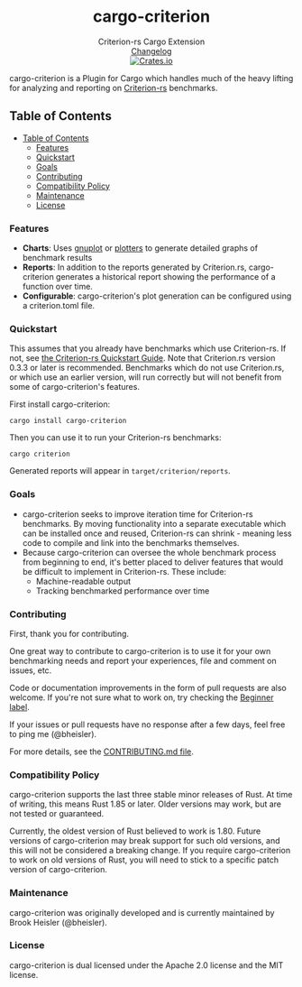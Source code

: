 <h1 align="center">cargo-criterion</h1>

<div align="center">Criterion-rs Cargo Extension</div>

<div align="center">
    <a href="https://github.com/bheisler/cargo-criterion/blob/master/CHANGELOG.md">Changelog</a>
</div>

<div align="center">
    <a href="https://crates.io/crates/cargo-criterion">
        <img src="https://img.shields.io/crates/v/cargo-criterion.svg" alt="Crates.io">
    </a>
</div>

cargo-criterion is a Plugin for Cargo which handles much of the heavy lifting for analyzing and 
reporting on [Criterion-rs](https://github.com/bheisler/criterion.rs) benchmarks.

## Table of Contents
- [Table of Contents](#table-of-contents)
  - [Features](#features)
  - [Quickstart](#quickstart)
  - [Goals](#goals)
  - [Contributing](#contributing)
  - [Compatibility Policy](#compatibility-policy)
  - [Maintenance](#maintenance)
  - [License](#license)

### Features

- __Charts__: Uses [gnuplot](http://www.gnuplot.info/) or [plotters](https://crates.io/crates/plotters) to generate detailed graphs of benchmark results
- __Reports__: In addition to the reports generated by Criterion.rs, cargo-criterion generates a historical report showing the performance of a function over time.
- __Configurable__: cargo-criterion's plot generation can be configured using a criterion.toml file.

### Quickstart

This assumes that you already have benchmarks which use Criterion-rs. If not, see [the Criterion-rs Quickstart Guide](https://github.com/bheisler/criterion.rs#quickstart).
Note that Criterion.rs version 0.3.3 or later is recommended. Benchmarks which do not use Criterion.rs, or which use an earlier version, will run correctly but will not
benefit from some of cargo-criterion's features.

First install cargo-criterion:

`cargo install cargo-criterion`

Then you can use it to run your Criterion-rs benchmarks:

`cargo criterion`

Generated reports will appear in `target/criterion/reports`.

### Goals

- cargo-criterion seeks to improve iteration time for Criterion-rs benchmarks. By moving functionality into a separate executable which can be installed once and reused, Criterion-rs can shrink - meaning less code to compile and link into the benchmarks themselves.
- Because cargo-criterion can oversee the whole benchmark process from beginning to end, it's better placed to deliver features that would be difficult to implement in Criterion-rs. These include:
    - Machine-readable output
    - Tracking benchmarked performance over time

### Contributing

First, thank you for contributing.

One great way to contribute to cargo-criterion is to use it for your own benchmarking needs and report your experiences, file and comment on issues, etc.

Code or documentation improvements in the form of pull requests are also welcome. If you're not
sure what to work on, try checking the 
[Beginner label](https://github.com/bheisler/cargo-criterion/issues?q=is%3Aissue+is%3Aopen+label%3ABeginner).

If your issues or pull requests have no response after a few days, feel free to ping me (@bheisler).

For more details, see the [CONTRIBUTING.md file](https://github.com/bheisler/cargo-criterion/blob/master/CONTRIBUTING.md).

### Compatibility Policy

cargo-criterion supports the last three stable minor releases of Rust. At time of
writing, this means Rust 1.85 or later. Older versions may work, but are not tested or guaranteed.

Currently, the oldest version of Rust believed to work is 1.80. Future versions of cargo-criterion may
break support for such old versions, and this will not be considered a breaking change. If you
require cargo-criterion to work on old versions of Rust, you will need to stick to a
specific patch version of cargo-criterion.

### Maintenance

cargo-criterion was originally developed and is currently maintained by Brook Heisler (@bheisler).

### License

cargo-criterion is dual licensed under the Apache 2.0 license and the MIT license.

